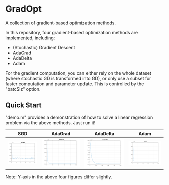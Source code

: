 # GradOpt
A collection of gradient-based optimization methods.

In this repository, four gradient-based optimization methods are implemented, including:
* (Stochastic) Gradient Descent
* AdaGrad
* AdaDelta
* Adam

For the gradient computation, you can either rely on the whole dataset (where stochastic GD is transformed into GD), or only use a subset for faster computation and parameter update. This is controlled by the "batcSiz" option.

## Quick Start
"demo.m" provides a demonstration of how to solve a linear regression problem via the above methods. Just run it!

SGD                     |  AdaGrad                | AdaDelta                  | Adam
:----------------------:|:-----------------------:|:-------------------------:|:-----------------:
![GradDst](GradDst.png) | ![AdaGrad](AdaGrad.png) | ![AdaDelta](AdaDelta.png) | ![Adam](Adam.png)

Note: Y-axis in the above four figures differ slightly.